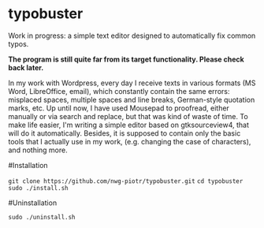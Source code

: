 # typobuster
Work in progress: a simple text editor designed to automatically fix common typos.

**The program is still quite far from its target functionality. Please check back later.**

In my work with Wordpress, every day I receive texts in various formats (MS Word, LibreOffice, email), which constantly 
contain the same errors: misplaced spaces, multiple spaces and line breaks, German-style quotation marks, etc. 
Up until now, I have used Mousepad to proofread, either manually or via search and replace, but that was kind of 
waste of time. To make life easier, I'm writing a simple editor based on gtksourceview4, that will do it automatically. 
Besides, it is supposed to contain only the basic tools that I actually use in my work, (e.g. changing the case of 
characters), and nothing more.

#Installation

`git clone https://github.com/nwg-piotr/typobuster.git`
`cd typobuster`
`sudo ./install.sh`

#Uninstallation

`sudo ./uninstall.sh`